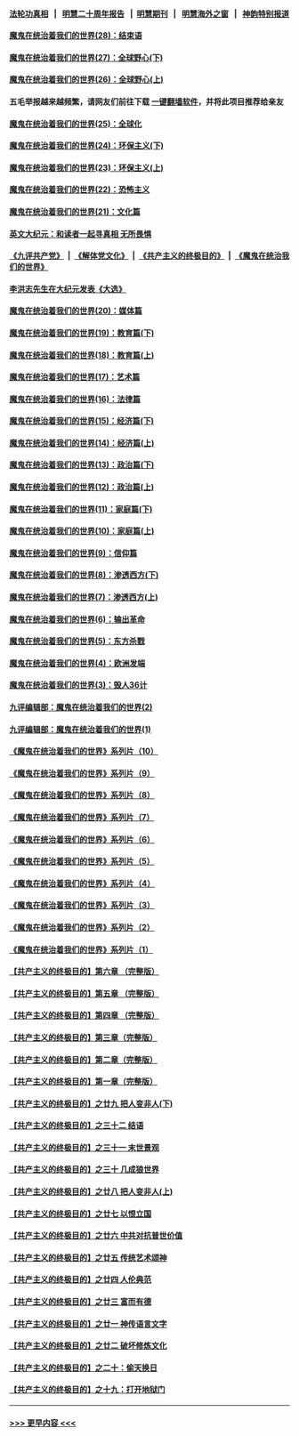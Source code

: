 #### [法轮功真相](https://github.com/gfw-breaker/truth/blob/master/README.md?t=0) &nbsp;&nbsp;|&nbsp;&nbsp; [明慧二十周年报告](https://github.com/gfw-breaker/mh-reports/blob/master/README.md?t=0) &nbsp;&nbsp;|&nbsp;&nbsp;[明慧期刊](https://github.com/gfw-breaker/mh-qikan) &nbsp;&nbsp;|&nbsp;&nbsp; [明慧海外之窗](https://github.com/gfw-breaker/mh-news/blob/master/README.md?t=0) &nbsp;&nbsp;|&nbsp;&nbsp; [神韵特别报道](https://github.com/gfw-breaker/mh-news/blob/master/shenyun.md?t=0)
#### [魔鬼在统治着我们的世界(28)：结束语](../pages/nsc422/n10936246.md?t=07220851) 
#### [魔鬼在统治着我们的世界(27)：全球野心(下)](../pages/nsc422/n10928319.md?t=07220851) 
#### [魔鬼在统治着我们的世界(26)：全球野心(上)](../pages/nsc422/n10900318.md?t=07220851) 
#### 五毛举报越来越频繁，请网友们前往下载 [一键翻墙软件](https://github.com/gfw-breaker/ssr-accounts)，并将此项目推荐给亲友
#### [魔鬼在统治着我们的世界(25)：全球化](../pages/nsc422/n10788205.md?t=07220851) 
#### [魔鬼在统治着我们的世界(24)：环保主义(下)](../pages/nsc422/n10695307.md?t=07220851) 
#### [魔鬼在统治着我们的世界(23)：环保主义(上)](../pages/nsc422/n10688613.md?t=07220851) 
#### [魔鬼在统治着我们的世界(22)：恐怖主义](../pages/nsc422/n10614727.md?t=07220851) 
#### [魔鬼在统治着我们的世界(21)：文化篇](../pages/nsc422/n10597706.md?t=07220851) 
#### [英文大纪元：和读者一起寻真相 无所畏惧](../pages/nsc422/n12542027.md?t=07220851) 
#### [《九评共产党》](https://github.com/begood0513/9ping.md/blob/master/README.md) &nbsp;|&nbsp; [《解体党文化》](../../../../jtdwh.md/blob/master/README.md)  &nbsp;|&nbsp; [《共产主义的终极目的》](../../../../gczydzjmd.md/blob/master/README.md) &nbsp;|&nbsp; [《魔鬼在统治我们的世界》](../../../../mgztzwmdsj.md/blob/master/README.md) 
#### [李洪志先生在大纪元发表《大选》](../pages/nsc422/n12534746.md?t=07220851) 
#### [魔鬼在统治着我们的世界(20)：媒体篇](../pages/nsc422/n10586579.md?t=07220851) 
#### [魔鬼在统治着我们的世界(19)：教育篇(下)](../pages/nsc422/n10564808.md?t=07220851) 
#### [魔鬼在统治着我们的世界(18)：教育篇(上)](../pages/nsc422/n10526970.md?t=07220851) 
#### [魔鬼在统治着我们的世界(17)：艺术篇](../pages/nsc422/n10499093.md?t=07220851) 
#### [魔鬼在统治着我们的世界(16)：法律篇](../pages/nsc422/n10485969.md?t=07220851) 
#### [魔鬼在统治着我们的世界(15)：经济篇(下)](../pages/nsc422/n10469975.md?t=07220851) 
#### [魔鬼在统治着我们的世界(14)：经济篇(上)](../pages/nsc422/n10457370.md?t=07220851) 
#### [魔鬼在统治着我们的世界(13)：政治篇(下)](../pages/nsc422/n10448270.md?t=07220851) 
#### [魔鬼在统治着我们的世界(12)：政治篇(上)](../pages/nsc422/n10444576.md?t=07220851) 
#### [魔鬼在统治着我们的世界(11)：家庭篇(下)](../pages/nsc422/n10440961.md?t=07220851) 
#### [魔鬼在统治着我们的世界(10)：家庭篇(上)](../pages/nsc422/n10435448.md?t=07220851) 
#### [魔鬼在统治着我们的世界(9)：信仰篇](../pages/nsc422/n10432159.md?t=07220851) 
#### [魔鬼在统治着我们的世界(8)：渗透西方(下)](../pages/nsc422/n10429603.md?t=07220851) 
#### [魔鬼在统治着我们的世界(7)：渗透西方(上)](../pages/nsc422/n10426013.md?t=07220851) 
#### [魔鬼在统治着我们的世界(6)：输出革命](../pages/nsc422/n10421536.md?t=07220851) 
#### [魔鬼在统治着我们的世界(5)：东方杀戮](../pages/nsc422/n10417707.md?t=07220851) 
#### [魔鬼在统治着我们的世界(4)：欧洲发端](../pages/nsc422/n10414890.md?t=07220851) 
#### [魔鬼在统治着我们的世界(3)：毁人36计](../pages/nsc422/n10411583.md?t=07220851) 
#### [九评编辑部：魔鬼在统治着我们的世界(2)](../pages/nsc422/n10410036.md?t=07220851) 
#### [九评编辑部：魔鬼在统治着我们的世界(1)](../pages/nsc422/n10406825.md?t=07220851) 
#### [《魔鬼在统治着我们的世界》系列片（10）](../pages/nsc422/n12292670.md?t=07220851) 
#### [《魔鬼在统治着我们的世界》系列片（9）](../pages/nsc422/n12290859.md?t=07220851) 
#### [《魔鬼在统治着我们的世界》系列片（8）](../pages/nsc422/n12287445.md?t=07220851) 
#### [《魔鬼在统治着我们的世界》系列片（7）](../pages/nsc422/n12283425.md?t=07220851) 
#### [《魔鬼在统治着我们的世界》系列片（6）](../pages/nsc422/n12282314.md?t=07220851) 
#### [《魔鬼在统治着我们的世界》系列片（5）](../pages/nsc422/n12281419.md?t=07220851) 
#### [《魔鬼在统治着我们的世界》系列片（4）](../pages/nsc422/n12274024.md?t=07220851) 
#### [《魔鬼在统治着我们的世界》系列片（3）](../pages/nsc422/n12271322.md?t=07220851) 
#### [《魔鬼在统治着我们的世界》系列片（2）](../pages/nsc422/n12269049.md?t=07220851) 
#### [《魔鬼在统治着我们的世界》系列片（1）](../pages/nsc422/n12267575.md?t=07220851) 
#### [【共产主义的终极目的】第六章 （完整版）](../pages/nsc422/n11428913.md?t=07220851) 
#### [【共产主义的终极目的】第五章 （完整版）](../pages/nsc422/n11428912.md?t=07220851) 
#### [【共产主义的终极目的】第四章 （完整版）](../pages/nsc422/n11428907.md?t=07220851) 
#### [【共产主义的终极目的】第三章（完整版）](../pages/nsc422/n11428848.md?t=07220851) 
#### [【共产主义的终极目的】第二章（完整版）](../pages/nsc422/n11428831.md?t=07220851) 
#### [【共产主义的终极目的】第一章（完整版）](../pages/nsc422/n11417651.md?t=07220851) 
#### [【共产主义的终极目的】之廿九 把人变非人(下)](../pages/nsc422/n11344140.md?t=07220851) 
#### [【共产主义的终极目的】之三十二 结语](../pages/nsc422/n11360535.md?t=07220851) 
#### [【共产主义的终极目的】之三十一 末世景观](../pages/nsc422/n11351129.md?t=07220851) 
#### [【共产主义的终极目的】之三十 几成狼世界](../pages/nsc422/n11348280.md?t=07220851) 
#### [【共产主义的终极目的】之廿八 把人变非人(上)](../pages/nsc422/n11340492.md?t=07220851) 
#### [【共产主义的终极目的】之廿七 以恨立国](../pages/nsc422/n11336944.md?t=07220851) 
#### [【共产主义的终极目的】之廿六 中共对抗普世价值](../pages/nsc422/n11324785.md?t=07220851) 
#### [【共产主义的终极目的】之廿五 传统艺术颂神](../pages/nsc422/n11296396.md?t=07220851) 
#### [【共产主义的终极目的】之廿四 人伦典范](../pages/nsc422/n11296397.md?t=07220851) 
#### [【共产主义的终极目的】之廿三 富而有德](../pages/nsc422/n11283598.md?t=07220851) 
#### [【共产主义的终极目的】之廿一 神传语言文字](../pages/nsc422/n11263265.md?t=07220851) 
#### [【共产主义的终极目的】之廿二 破坏修炼文化](../pages/nsc422/n11245728.md?t=07220851) 
#### [【共产主义的终极目的】之二十：偷天换日](../pages/nsc422/n11238846.md?t=07220851) 
#### [【共产主义的终极目的】之十九：打开地狱门](../pages/nsc422/n11206376.md?t=07220851) 

----
#### [ >>> 更早内容 <<< ](../indexes/nsc422-earlier.md)
